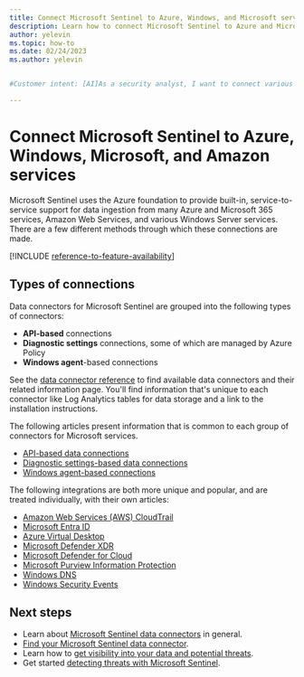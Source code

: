 ```yaml
---
title: Connect Microsoft Sentinel to Azure, Windows, and Microsoft services
description: Learn how to connect Microsoft Sentinel to Azure and Microsoft 365 cloud services and to Windows Server event logs.
author: yelevin
ms.topic: how-to
ms.date: 02/24/2023
ms.author: yelevin


#Customer intent: [AI]As a security analyst, I want to connect various cloud and on-premises services to Microsoft Sentinel so that I can centralize and streamline threat detection and response.

---
```


# Connect Microsoft Sentinel to Azure, Windows, Microsoft, and Amazon services

Microsoft Sentinel uses the Azure foundation to provide built-in, service-to-service support for data ingestion from many Azure and Microsoft 365 services, Amazon Web Services, and various Windows Server services. There are a few different methods through which these connections are made.

[!INCLUDE [reference-to-feature-availability](includes/reference-to-feature-availability.md)]

## Types of connections

Data connectors for Microsoft Sentinel are grouped into the following types of connectors:

- **API-based** connections
- **Diagnostic settings** connections, some of which are managed by Azure Policy
- **Windows agent**-based connections

See the [data connector reference](data-connectors-reference.md) to find available data connectors and their related information page. You'll find information that's unique to each connector like Log Analytics tables for data storage and a link to the installation instructions.

The following articles present information that is common to each group of connectors for Microsoft services.

- [API-based data connections](connect-services-api-based.md)
- [Diagnostic settings-based data connections](connect-services-diagnostic-setting-based.md)
- [Windows agent-based connections](connect-services-windows-based.md)

The following integrations are both more unique and popular, and are treated individually, with their own articles:

- [Amazon Web Services (AWS) CloudTrail](connect-aws.md)
- [Microsoft Entra ID](connect-azure-active-directory.md)
- [Azure Virtual Desktop](connect-azure-virtual-desktop.md)
- [Microsoft Defender XDR](connect-microsoft-365-defender.md)
- [Microsoft Defender for Cloud](connect-defender-for-cloud.md)
- [Microsoft Purview Information Protection](connect-microsoft-purview.md)
- [Windows DNS](connect-dns-ama.md)
- [Windows Security Events](connect-windows-security-events.md)


## Next steps

- Learn about [Microsoft Sentinel data connectors](connect-data-sources.md) in general.
- [Find your Microsoft Sentinel data connector](data-connectors-reference.md).
- Learn how to [get visibility into your data and potential threats](get-visibility.md).
- Get started [detecting threats with Microsoft Sentinel](detect-threats-built-in.md).

